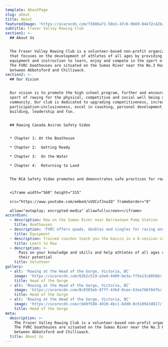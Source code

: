 ```yaml
---
template: AboutPage
slug: about
title: About
featuredImage: 'https://ucarecdn.com/f388ba71-58e1-47c6-9b69-84e72c42b2b8/'
subtitle: Fraser Valley Rowing Club
section1: >-
  ## About Us


  The Fraser Valley Rowing Club is a volunteer-based non-profit organization
  that focuses on the development of athletes of all ages by providing the
  equipment and instruction to learn, enjoy and compete in the sport of rowing.
  The FVRC boathouses are situated on the Sumas River near the No.3 Road exit
  between Abbotsford and Chilliwack.
section2: >-
  ## Our Vision


  Our vision is to promote the high school program, further and encourage the
  sport of rowing for the physical, competitive and social well being of the
  community. Our club is dedicated to upgrading competitiveness, increase
  participation—inclusiveness, excel in coaching, personal development, team
  building, leadership and fun.


  ## Rowing Canada Aviron Safety Video


  * Chapter 1: At the Boathouse

  * Chapter 2:  Getting Ready

  * Chapter 3:  On the Water

  * Chapter 4:  Returning to Land


  The RCA Safety Video promotes and demonstrates safe practices for rowers.


  <iframe width="560" height="315"

  src="https://www.youtube.com/embed/vVOCsfJna3Q" frameborder="0"

  allow="autoplay; encrypted-media" allowfullscreen></iframe>
accordion:
  - description: Row on the Sumas River near Barrowtown Pump Station
    title: Boathouses
  - description: 'FVRC offers quads, doubles and singles for racing and recreation'
    title: Equipment
  - description: Trained coaches teach you the basics in a 8-session course
    title: Learn to Row
  - description: >-
      Pass on your knowledge and skills and help athletes of all ages reach
      their potential
    title: Volunteer
gallery:
  - alt: 'Rowing at the Head of the Gorge, Victoria, BC'
    image: 'https://ucarecdn.com/62b2c519-a3e0-4409-be3a-ff5e13c88568/'
    title: Head of the Gorge
  - alt: 'Rowing at the Head of the Gorge, Victoria, BC'
    image: 'https://ucarecdn.com/0c0383eb-87ff-436d-8cee-63ea786f84fb/'
    title: Head of the Gorge
  - alt: 'Rowing at the Head of the Gorge, Victoria, BC'
    image: 'https://ucarecdn.com/c849f588-4910-4bc1-8dd0-8c610943d817/'
    title: Head of the Gorge
meta:
  description: >-
    The Fraser Valley Rowing Club is a volunteer-based non-profit organization.
    The FVRC boathouses are situated on the Sumas River near the No.3 Road exit
    between Abbotsford and Chilliwack.
  title: About Us
---
```


